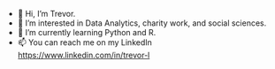 - 👋 Hi, I’m Trevor.
- 👀 I’m interested in Data Analytics, charity work, and social sciences.
- 🌱 I’m currently learning Python and R.
- 📫 You can reach me on my LinkedIn https://www.linkedin.com/in/trevor-l
